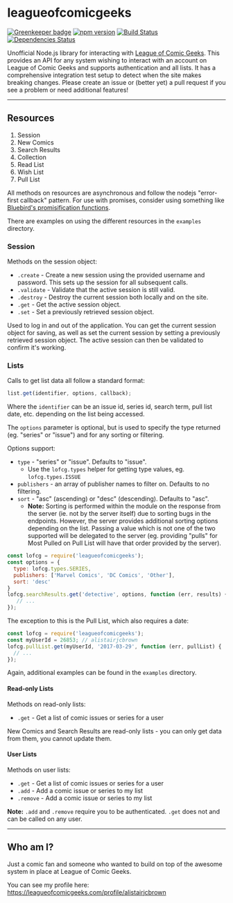 # leagueofcomicgeeks

[![Greenkeeper badge](https://badges.greenkeeper.io/alistairjcbrown/leagueofcomicgeeks.svg)](https://greenkeeper.io/)
[![npm version](https://badge.fury.io/js/leagueofcomicgeeks.svg)](https://badge.fury.io/js/leagueofcomicgeeks)
[![Build Status](https://travis-ci.org/alistairjcbrown/leagueofcomicgeeks.svg?branch=master)](https://travis-ci.org/alistairjcbrown/leagueofcomicgeeks)
[![Dependencies Status](https://david-dm.org/alistairjcbrown/leagueofcomicgeeks/status.svg)](https://david-dm.org/alistairjcbrown/leagueofcomicgeeks)

Unofficial Node.js library for interacting with [League of Comic Geeks](https://leagueofcomicgeeks.com/). This provides an API for any system wishing to interact with an account on League of Comic Geeks and supports authentication and all lists. It has a comprehensive integration test setup to detect when the site makes breaking changes. Please create an issue or (better yet) a pull request if you see a problem or need additional features!

---

## Resources

1. Session
1. New Comics
1. Search Results
1. Collection
1. Read List
1. Wish List
1. Pull List

All methods on resources are asynchronous and follow the nodejs "error-first callback" pattern. For use with promises, consider using something like [Bluebird's promisification functions](http://bluebirdjs.com/docs/api/promisification.html).

There are examples on using the different resources in the `examples` directory.

### Session

Methods on the session object:
 - `.create` - Create a new session using the provided username and password. This sets up the session for all subsequent calls.
 - `.validate` - Validate that the active session is still valid.
 - `.destroy` - Destroy the current session both locally and on the site.
 - `.get` - Get the active session object.
 - `.set` - Set a previously retrieved session object.

Used to log in and out of the application. You can get the current session object for saving, as well as set the current session by setting a previously retrieved session object. The active session can then be validated to confirm it's working.

### Lists

Calls to get list data all follow a standard format:

```js
list.get(identifier, options, callback);
```

Where the `identifier` can be an issue id, series id, search term, pull list date, etc. depending on the list being accessed.

The `options` parameter is optional, but is used to specify the type returned (eg. "series" or "issue") and for any sorting or filtering.

Options support:
 - `type` - "series" or "issue". Defaults to "issue".
   - Use the `lofcg.types` helper for getting type values, eg. `lofcg.types.ISSUE`
 - `publishers` - an array of publisher names to filter on. Defaults to no filtering.
 - `sort` - "asc" (ascending) or "desc" (descending). Defaults to "asc".
   - **Note:** Sorting is performed within the module on the response from the server (ie. not by the server itself) due to sorting bugs in the endpoints. However, the server provides additional sorting options depending on the list. Passing a value which is not one of the two supported will be delegated to the server (eg. providing "pulls" for Most Pulled on Pull List will have that order provided by the server).

```js
const lofcg = require('leagueofcomicgeeks');
const options = {
  type: lofcg.types.SERIES,
  publishers: ['Marvel Comics', 'DC Comics', 'Other'],
  sort: 'desc'
}
lofcg.searchResults.get('detective', options, function (err, results) {
   // ...
});
```

The exception to this is the Pull List, which also requires a date:

```js
const lofcg = require('leagueofcomicgeeks');
const myUserId = 26853; // alistairjcbrown
lofcg.pullList.get(myUserId, '2017-03-29', function (err, pullList) {
  // ...
});
```

Again, additional examples can be found in the `examples` directory.

#### Read-only Lists

Methods on read-only lists:
 - `.get` - Get a list of comic issues or series for a user

New Comics and Search Results are read-only lists - you can only get data from them, you cannot update them.

#### User Lists

Methods on user lists:
 - `.get` - Get a list of comic issues or series for a user
 - `.add` - Add a comic issue or series to my list
 - `.remove` - Add a comic issue or series to my list

**Note:** `.add` and `.remove` require you to be authenticated. `.get` does not and can be called on any user.

---

## Who am I?

Just a comic fan and someone who wanted to build on top of the awesome system in place at League of Comic Geeks.

You can see my profile here: https://leagueofcomicgeeks.com/profile/alistairjcbrown
